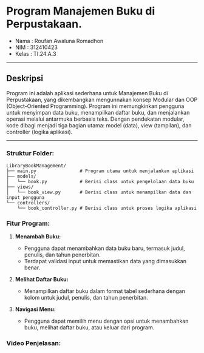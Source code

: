 # Program Manajemen Buku di Perpustakaan.

- Nama : Roufan Awaluna Romadhon
- NIM : 312410423
- Kelas : TI.24.A.3

---

## Deskripsi
Program ini adalah aplikasi sederhana untuk Manajemen Buku di Perpustakaan, yang dikembangkan mengunnakan konsep Modular dan OOP (Object-Oriented Programming). Program ini memungkinkan pengguna untuk menyimpan data buku, menampilkan daftar buku, dan menjalankan operasi melalui antarmuka berbasis teks. Dengan pendekatan modular, kode dibagi menjadi tiga bagian utama: model (data), view (tampilan), dan controller (logika aplikasi).

---

### Struktur Folder:
```
LibraryBookManagement/
├── main.py                # Program utama untuk menjalankan aplikasi
├── models/
│   └── book.py            # Berisi class untuk pengelolaan data buku
├── views/
│   └── book_view.py       # Berisi class untuk menampilkan data dan input pengguna
└── controllers/
    └── book_controller.py # Berisi class untuk proses logika aplikasi
```

### Fitur Program:
1. **Menambah Buku:**
   - Pengguna dapat menambahkan data buku baru, termasuk judul, penulis, dan tahun penerbitan.
   - Terdapat validasi input untuk memastikan data yang dimasukkan benar.

2. **Melihat Daftar Buku:**
   - Menampilkan daftar buku dalam format tabel sederhana dengan kolom untuk judul, penulis, dan tahun penerbitan.

3. **Navigasi Menu:**
   - Pengguna dapat memilih menu dengan opsi untuk menambahkan buku, melihat daftar buku, atau keluar dari program.
   
### Video Penjelasan: